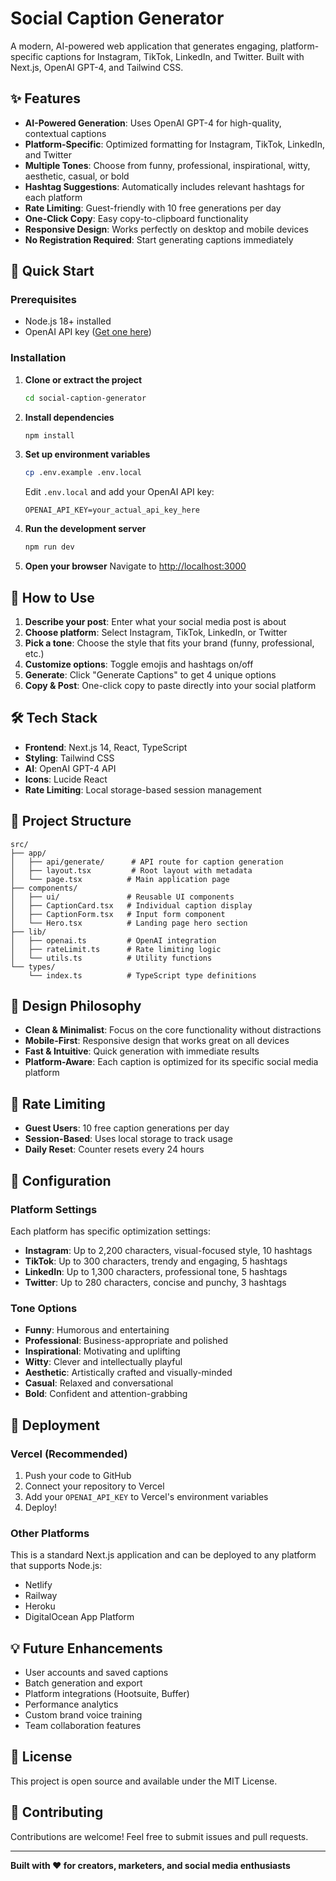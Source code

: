 # Social Caption Generator

A modern, AI-powered web application that generates engaging, platform-specific captions for Instagram, TikTok, LinkedIn, and Twitter. Built with Next.js, OpenAI GPT-4, and Tailwind CSS.

## ✨ Features

- **AI-Powered Generation**: Uses OpenAI GPT-4 for high-quality, contextual captions
- **Platform-Specific**: Optimized formatting for Instagram, TikTok, LinkedIn, and Twitter
- **Multiple Tones**: Choose from funny, professional, inspirational, witty, aesthetic, casual, or bold
- **Hashtag Suggestions**: Automatically includes relevant hashtags for each platform
- **Rate Limiting**: Guest-friendly with 10 free generations per day
- **One-Click Copy**: Easy copy-to-clipboard functionality
- **Responsive Design**: Works perfectly on desktop and mobile devices
- **No Registration Required**: Start generating captions immediately

## 🚀 Quick Start

### Prerequisites

- Node.js 18+ installed
- OpenAI API key ([Get one here](https://platform.openai.com/api-keys))

### Installation

1. **Clone or extract the project**
   ```bash
   cd social-caption-generator
   ```

2. **Install dependencies**
   ```bash
   npm install
   ```

3. **Set up environment variables**
   ```bash
   cp .env.example .env.local
   ```
   
   Edit `.env.local` and add your OpenAI API key:
   ```
   OPENAI_API_KEY=your_actual_api_key_here
   ```

4. **Run the development server**
   ```bash
   npm run dev
   ```

5. **Open your browser**
   Navigate to [http://localhost:3000](http://localhost:3000)

## 🎯 How to Use

1. **Describe your post**: Enter what your social media post is about
2. **Choose platform**: Select Instagram, TikTok, LinkedIn, or Twitter
3. **Pick a tone**: Choose the style that fits your brand (funny, professional, etc.)
4. **Customize options**: Toggle emojis and hashtags on/off
5. **Generate**: Click "Generate Captions" to get 4 unique options
6. **Copy & Post**: One-click copy to paste directly into your social platform

## 🛠️ Tech Stack

- **Frontend**: Next.js 14, React, TypeScript
- **Styling**: Tailwind CSS
- **AI**: OpenAI GPT-4 API
- **Icons**: Lucide React
- **Rate Limiting**: Local storage-based session management

## 📁 Project Structure

```
src/
├── app/
│   ├── api/generate/      # API route for caption generation
│   ├── layout.tsx         # Root layout with metadata
│   └── page.tsx          # Main application page
├── components/
│   ├── ui/               # Reusable UI components
│   ├── CaptionCard.tsx   # Individual caption display
│   ├── CaptionForm.tsx   # Input form component
│   └── Hero.tsx          # Landing page hero section
├── lib/
│   ├── openai.ts         # OpenAI integration
│   ├── rateLimit.ts      # Rate limiting logic
│   └── utils.ts          # Utility functions
└── types/
    └── index.ts          # TypeScript type definitions
```

## 🎨 Design Philosophy

- **Clean & Minimalist**: Focus on the core functionality without distractions
- **Mobile-First**: Responsive design that works great on all devices
- **Fast & Intuitive**: Quick generation with immediate results
- **Platform-Aware**: Each caption is optimized for its specific social media platform

## 🚦 Rate Limiting

- **Guest Users**: 10 free caption generations per day
- **Session-Based**: Uses local storage to track usage
- **Daily Reset**: Counter resets every 24 hours

## 🔧 Configuration

### Platform Settings

Each platform has specific optimization settings:

- **Instagram**: Up to 2,200 characters, visual-focused style, 10 hashtags
- **TikTok**: Up to 300 characters, trendy and engaging, 5 hashtags  
- **LinkedIn**: Up to 1,300 characters, professional tone, 5 hashtags
- **Twitter**: Up to 280 characters, concise and punchy, 3 hashtags

### Tone Options

- **Funny**: Humorous and entertaining
- **Professional**: Business-appropriate and polished
- **Inspirational**: Motivating and uplifting
- **Witty**: Clever and intellectually playful
- **Aesthetic**: Artistically crafted and visually-minded
- **Casual**: Relaxed and conversational
- **Bold**: Confident and attention-grabbing

## 🚀 Deployment

### Vercel (Recommended)

1. Push your code to GitHub
2. Connect your repository to Vercel
3. Add your `OPENAI_API_KEY` to Vercel's environment variables
4. Deploy!

### Other Platforms

This is a standard Next.js application and can be deployed to any platform that supports Node.js:

- Netlify
- Railway
- Heroku
- DigitalOcean App Platform

## 💡 Future Enhancements

- User accounts and saved captions
- Batch generation and export
- Platform integrations (Hootsuite, Buffer)
- Performance analytics
- Custom brand voice training
- Team collaboration features

## 📄 License

This project is open source and available under the MIT License.

## 🤝 Contributing

Contributions are welcome! Feel free to submit issues and pull requests.

---

**Built with ❤️ for creators, marketers, and social media enthusiasts**